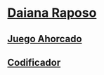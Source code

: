 # [Daiana Raposo](https://daianaraposo.github.io)
## [Juego Ahorcado](https://daianaraposo.github.io/challengeonejuegoahorcado3/)
## [Codificador](https://daianaraposo.github.io/challengeonecodificador3/)

